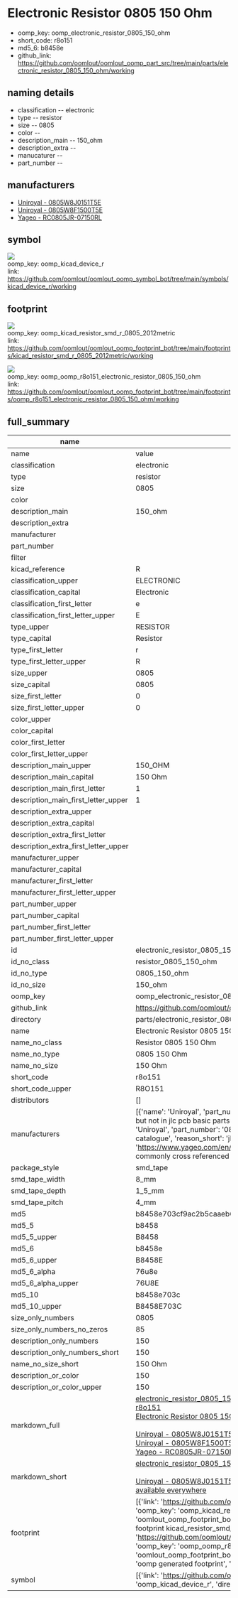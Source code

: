 # Electronic Resistor 0805 150 Ohm

  
* oomp_key: oomp_electronic_resistor_0805_150_ohm 
* short_code: r8o151
* md5_6: b8458e  
* github_link: https://github.com/oomlout/oomlout_oomp_part_src/tree/main/parts/electronic_resistor_0805_150_ohm/working  
## naming details
* classification -- electronic
* type -- resistor
* size -- 0805
* color -- 
* description_main -- 150_ohm
* description_extra -- 
* manucaturer -- 
* part_number -- 


## manufacturers
* [Uniroyal - 0805W8J0151T5E]()  
* [Uniroyal - 0805W8F1500T5E]()  
* [Yageo - RC0805JR-07150RL](https://www.yageo.com/en/Chart/Download/pdf/RC0805JR-07150RL)  

## symbol

![](symbol/{index}/working/working_600.png)  
oomp_key: oomp_kicad_device_r  
link: https://github.com/oomlout/oomlout_oomp_symbol_bot/tree/main/symbols/kicad_device_r/working  

## footprint

![](footprint/{index}/working/working_600.png)  
oomp_key: oomp_kicad_resistor_smd_r_0805_2012metric  
link: https://github.com/oomlout/oomlout_oomp_footprint_bot/tree/main/footprints/kicad_resistor_smd_r_0805_2012metric/working  

![](footprint/{index}/working/working_600.png)  
oomp_key: oomp_oomp_r8o151_electronic_resistor_0805_150_ohm  
link: https://github.com/oomlout/oomlout_oomp_footprint_bot/tree/main/footprints/oomp_r8o151_electronic_resistor_0805_150_ohm/working  

## full_summary
| name | value | 
| --- | --- | 
| name | value | 
| classification | electronic | 
| type | resistor | 
| size | 0805 | 
| color |  | 
| description_main | 150_ohm | 
| description_extra |  | 
| manufacturer |  | 
| part_number |  | 
| filter |  | 
| kicad_reference | R | 
| classification_upper | ELECTRONIC | 
| classification_capital | Electronic | 
| classification_first_letter | e | 
| classification_first_letter_upper | E | 
| type_upper | RESISTOR | 
| type_capital | Resistor | 
| type_first_letter | r | 
| type_first_letter_upper | R | 
| size_upper | 0805 | 
| size_capital | 0805 | 
| size_first_letter | 0 | 
| size_first_letter_upper | 0 | 
| color_upper |  | 
| color_capital |  | 
| color_first_letter |  | 
| color_first_letter_upper |  | 
| description_main_upper | 150_OHM | 
| description_main_capital | 150 Ohm | 
| description_main_first_letter | 1 | 
| description_main_first_letter_upper | 1 | 
| description_extra_upper |  | 
| description_extra_capital |  | 
| description_extra_first_letter |  | 
| description_extra_first_letter_upper |  | 
| manufacturer_upper |  | 
| manufacturer_capital |  | 
| manufacturer_first_letter |  | 
| manufacturer_first_letter_upper |  | 
| part_number_upper |  | 
| part_number_capital |  | 
| part_number_first_letter |  | 
| part_number_first_letter_upper |  | 
| id | electronic_resistor_0805_150_ohm | 
| id_no_class | resistor_0805_150_ohm | 
| id_no_type | 0805_150_ohm | 
| id_no_size | 150_ohm | 
| oomp_key | oomp_electronic_resistor_0805_150_ohm | 
| github_link | https://github.com/oomlout/oomlout_oomp_part_src/tree/main/parts/electronic_resistor_0805_150_ohm/working | 
| directory | parts/electronic_resistor_0805_150_ohm | 
| name | Electronic Resistor 0805 150 Ohm | 
| name_no_class | Resistor 0805 150 Ohm | 
| name_no_type | 0805 150 Ohm | 
| name_no_size | 150 Ohm | 
| short_code | r8o151 | 
| short_code_upper | R8O151 | 
| distributors | [] | 
| manufacturers | [{'name': 'Uniroyal', 'part_number': '0805W8J0151T5E', 'link': '', 'id': 'manufacturer_uniroyal', 'note': {'reason': 'did this one first, but not in jlc pcb basic parts and 1 percent are and they are the same price', 'reason_short': 'not in jlc basic parts'}}, {'name': 'Uniroyal', 'part_number': '0805W8F1500T5E', 'link': '', 'id': 'manufacturer_uniroyal', 'note': {'reason': 'in the jlc basic parts catalogue', 'reason_short': 'jlc basic part'}}, {'name': 'Yageo', 'part_number': 'RC0805JR-07150RL', 'link': 'https://www.yageo.com/en/Chart/Download/pdf/RC0805JR-07150RL', 'id': 'manufacturer_yageo', 'note': {'reason': 'yageo is a commonly cross referenced part number', 'reason_short': 'available everywhere'}}] | 
| package_style | smd_tape | 
| smd_tape_width | 8_mm | 
| smd_tape_depth | 1_5_mm | 
| smd_tape_pitch | 4_mm | 
| md5 | b8458e703cf9ac2b5caaeb6772023400 | 
| md5_5 | b8458 | 
| md5_5_upper | B8458 | 
| md5_6 | b8458e | 
| md5_6_upper | B8458E | 
| md5_6_alpha | 76u8e | 
| md5_6_alpha_upper | 76U8E | 
| md5_10 | b8458e703c | 
| md5_10_upper | B8458E703C | 
| size_only_numbers | 0805 | 
| size_only_numbers_no_zeros | 85 | 
| description_only_numbers | 150 | 
| description_only_numbers_short | 150 | 
| name_no_size_short | 150 Ohm | 
| description_or_color | 150 | 
| description_or_color_upper | 150 | 
| markdown_full | [electronic_resistor_0805_150_ohm](https://github.com/oomlout/oomlout_oomp_part_src/tree/main/parts/electronic_resistor_0805_150_ohm/working)<br>[r8o151](https://github.com/oomlout/oomlout_oomp_part_src/tree/main/parts/electronic_resistor_0805_150_ohm/working)<br>[Electronic Resistor 0805 150 Ohm](https://github.com/oomlout/oomlout_oomp_part_src/tree/main/parts/electronic_resistor_0805_150_ohm/working)<br><br>[Uniroyal - 0805W8J0151T5E- not in jlc basic parts]() [(L)  ](https://www.lcsc.com/search?q=0805W8J0151T5E)[(D)  ](https://www.digikey.com/en/products?keywords=0805W8J0151T5E)[(M)  ](https://www.mouser.com/Search/Refine?Keyword=0805W8J0151T5E)[(N)  ](https://www.newark.com/search?st=0805W8J0151T5E)[(SZ)  ](https://so.szlcsc.com/global.html?k=0805W8J0151T5E)<br>[Uniroyal - 0805W8F1500T5E- jlc basic part]() [(L)  ](https://www.lcsc.com/search?q=0805W8F1500T5E)[(D)  ](https://www.digikey.com/en/products?keywords=0805W8F1500T5E)[(M)  ](https://www.mouser.com/Search/Refine?Keyword=0805W8F1500T5E)[(N)  ](https://www.newark.com/search?st=0805W8F1500T5E)[(SZ)  ](https://so.szlcsc.com/global.html?k=0805W8F1500T5E)<br>[Yageo - RC0805JR-07150RL- available everywhere](https://www.yageo.com/en/Chart/Download/pdf/RC0805JR-07150RL) [(L)  ](https://www.lcsc.com/search?q=RC0805JR-07150RL)[(D)  ](https://www.digikey.com/en/products?keywords=RC0805JR-07150RL)[(M)  ](https://www.mouser.com/Search/Refine?Keyword=RC0805JR-07150RL)[(N)  ](https://www.newark.com/search?st=RC0805JR-07150RL)[(SZ)  ](https://so.szlcsc.com/global.html?k=RC0805JR-07150RL)<br> | 
| markdown_short | [electronic_resistor_0805_150_ohm](https://github.com/oomlout/oomlout_oomp_part_src/tree/main/parts/electronic_resistor_0805_150_ohm/working)<br><br>[Uniroyal - 0805W8J0151T5E- not in jlc basic parts]()[Uniroyal - 0805W8F1500T5E- jlc basic part]()[Yageo - RC0805JR-07150RL- available everywhere](https://www.yageo.com/en/Chart/Download/pdf/RC0805JR-07150RL) | 
| footprint | [{'link': 'https://github.com/oomlout/oomlout_oomp_footprint_bot/tree/main/foootprntss/kicad_resistor_smd_r_0805_2012metric', 'oomp_key': 'oomp_kicad_resistor_smd_r_0805_2012metric', 'directory': 'oomlout_oomp_footprint_bot/footprints/kicad_resistor_smd_r_0805_2012metric//working/working.kicad_mod', 'note': 'source footprint kicad_resistor_smd_r_0805_2012metric', 'index': 0}, {'link': 'https://github.com/oomlout/oomlout_oomp_footprint_bot/tree/main/foootprntss/oomp_r8o151_electronic_resistor_0805_150_ohm', 'oomp_key': 'oomp_oomp_r8o151_electronic_resistor_0805_150_ohm', 'directory': 'oomlout_oomp_footprint_bot/footprints/oomp_r8o151_electronic_resistor_0805_150_ohm//working/working.kicad_mod', 'note': 'oomp generated footprint', 'index': 1}] | 
| symbol | [{'link': 'https://github.com/oomlout/oomlout_oomp_symbol_bot/tree/main/symbols/kicad_device_r', 'oomp_key': 'oomp_kicad_device_r', 'directory': 'oomlout_oomp_symbol_bot/symbols/kicad_device_r//working/working.kicad_sym', 'index': 0}] | 

